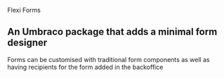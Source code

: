 Flexi Forms
## An Umbraco package that adds a minimal form designer

Forms can be customised with traditional form components as well as having recipients for the form added in the backoffice
